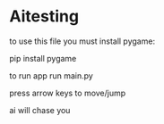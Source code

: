 # Aitesting

to use this file you must install pygame:

pip install pygame

to run app run main.py

press arrow keys to move/jump

ai will chase you